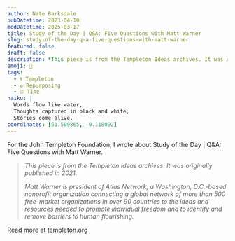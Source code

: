 ```yaml
---
author: Nate Barksdale
pubDatetime: 2023-04-10
modDatetime: 2025-03-17
title: Study of the Day | Q&A: Five Questions with Matt Warner
slug: study-of-the-day-q-a-five-questions-with-matt-warner
featured: false
draft: false
description: *This piece is from the Templeton Ideas archives. It was originally published in 2021.* *Matt Warner is president of Atlas Network, a Washington, D.C.-based non...
emoji: 📝
tags:
  - 🌀 Templeton
  - ♻️ Repurposing
  - ⏰ Time
haiku: |
  Words flow like water,
  Thoughts captured in black and white,
  Stories come alive.
coordinates: [51.509865, -0.118092]
---
```


For the John Templeton Foundation, I wrote about Study of the Day | Q&A: Five Questions with Matt Warner.

> *This piece is from the Templeton Ideas archives. It was originally published in 2021.*
>
> *Matt Warner is president of Atlas Network, a Washington, D.C.-based nonprofit organization connecting a global network of more than 500 free-market organizations in over 90 countries to the ideas and resources needed to promote individual freedom and to identify and remove barriers to human flourishing.*

[Read more at templeton.org](https://www.templeton.org/news/qa-five-questions-with-matt-warner-2)
